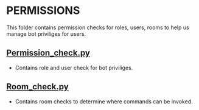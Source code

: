 # PERMISSIONS

This folder contains permission checks for roles, users, rooms to help us manage bot priviliges for users.

## [Permission_check.py](permission_check.py)

- Contains role and user check for bot priviliges.

## [Room_check.py](room_check.py)

- Contains room checks to determine where commands can be invoked.
